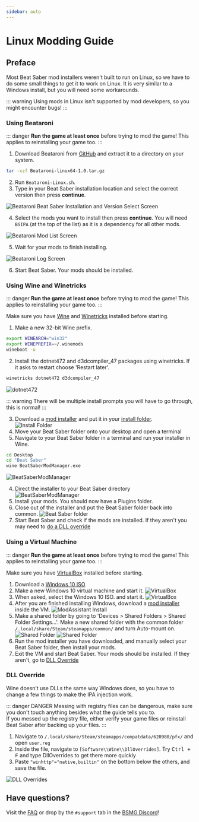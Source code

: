 ```yaml
---
sidebar: auto
---
```


# Linux Modding Guide

## Preface
Most Beat Saber mod installers weren't built to run on Linux, so we have to do some small things to get it to work on Linux.
It is very similar to a Windows install, but you will need some workarounds.

::: warning
Using mods in Linux isn't supported by mod developers, so you might encounter bugs!
:::

### Using Beataroni
::: danger
**Run the game at least once** before trying to mod the game! This applies to reinstalling your game too.
:::

1. Download Beataroni from [GitHub](https://github.com/geefr/beatsaber-linux-goodies/releases) and
extract it to a directory on your system.

```sh
tar -xzf Beataroni-linux64-1.0.tar.gz
```

2. Run `Beataroni-Linux.sh`.
3. Type in your Beat Saber installation location and select the correct version then press **continue**.

![Beataroni Beat Saber Installation and Version Select Screen](~@images/modding/beataroni-start.png)

4. Select the mods you want to install then press **continue**. You will need `BSIPA` (at the top of the list)
as it is a dependency for all other mods.

![Beataroni Mod List Screen](~@images/modding/beataroni-mod-list.png)

5. Wait for your mods to finish installing.

![Beataroni Log Screen](~@images/modding/beataroni-end.png)

6. Start Beat Saber. Your mods should be installed.

### Using Wine and Winetricks
::: danger
**Run the game at least once** before trying to mod the game! This applies to reinstalling your game too.
:::

Make sure you have [Wine](https://wiki.winehq.org/Download) and [Winetricks](https://github.com/Winetricks/winetricks/blob/master/README.md)
installed before starting.

1. Make a new 32-bit Wine prefix.

```bash
export WINEARCH="win32"
export WINEPREFIX=~/.winemods
wineboot -u
```

2. Install the dotnet472 and d3dcompiler_47 packages using winetricks. If it asks to restart choose 'Restart later'.

```bash
winetricks dotnet472 d3dcompiler_47
```

![dotnet472](https://i.imgur.com/r62nmZW.png)

::: warning
There will be multiple install prompts you will have to go through, this is normal!
:::

3. Download a [mod installer](/beginners-guide.md#installers) and put it in your [install folder](/faq/install-folder.md).
  <br/>![Install Folder](https://i.imgur.com/ap2ofvE.png)
4. Move your Beat Saber folder onto your desktop and open a terminal
5. Navigate to your Beat Saber folder in a terminal and run your installer in Wine.

```sh
cd Desktop
cd "Beat Saber"
wine BeatSaberModManager.exe
```

![BeatSaberModManager](https://i.imgur.com/sXUhA8x.png)

4. Direct the installer to your Beat Saber directory
![BeatSaberModManager](https://i.imgur.com/DzEaDaI.png)
5. Install your mods. You should now have a Plugins folder.
6. Close out of the installer and put the Beat Saber folder back into common.
![Beat Saber folder](https://i.imgur.com/xWeN0TT.png)
7. Start Beat Saber and check if the mods are installed. If they aren't you may need to [do a DLL override](#dll-override)

### Using a Virtual Machine
::: danger
**Run the game at least once** before trying to mod the game! This applies to reinstalling your game too.
:::

Make sure you have [VirtualBox](https://www.virtualbox.org/wiki/Linux_Downloads) installed before starting.

1. Download a [Windows 10 ISO](https://www.microsoft.com/en-us/software-download/windows10ISO)
2. Make a new Windows 10 virtual machine and start it.
![VirtualBox](https://i.imgur.com/HJMwMSr.png)
3. When asked, select the Windows 10 ISO. and start it.
![VirtualBox](https://i.imgur.com/af0ikmV.png)
4. After you are finished installing Windows, download a [mod installer](/beginners-guide.md#installers) inside the VM.
![ModAssistant Install](https://i.imgur.com/juZzw1j.png)
5. Make a shared folder by going to 'Devices > Shared Folders > Shared Folder Settings...'.
Make a new shared folder with the common folder `/.local/share/Steam/steamapps/common/` and turn Auto-mount on.
![Shared Folder](https://i.imgur.com/FoV8BE3.png)
![Shared Folder](https://i.imgur.com/rcpnROc.png)
6. Run the mod installer you have downloaded, and manually select your Beat Saber folder, then install your mods.
7. Exit the VM and start Beat Saber. Your mods should be installed. If they aren't, go to [DLL Override](./linux.md#dll-override)

### DLL Override
Wine doesn’t use DLLs the same way Windows does, so you have to change a few things to make the IPA injection work.

::: danger DANGER
Messing with registry files can be dangerous, make sure you don't touch anything besides what the guide tells you to.  
If you messed up the registry file, either verify your game files or reinstall Beat Saber after backing up your files.
:::

1. Navigate to `/.local/share/Steam/steamapps/compatdata/620980/pfx/` and open `user.reg`
2. Inside the file, navigate to `[Software\\Wine\\DllOverrides]`. Try <kbd>Ctrl + F</kbd> and type DllOverrides
  to get there more quickly
3. Paste `"winhttp"="native,builtin"` on the bottom below the others, and save the file.

![DLL Overrides](https://i.imgur.com/dgemtef.png "DLL Overrides")

## Have questions?
Visit the [FAQ](/faq/) or drop by the `#support` tab in the [BSMG Discord](https://discord.gg/beatsabermods)!
